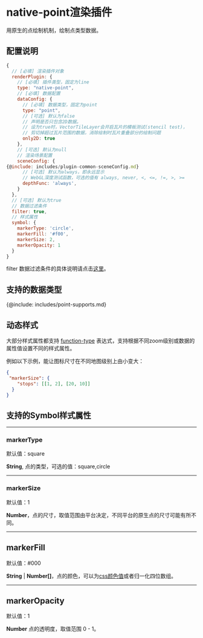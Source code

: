 # native-point渲染插件

用原生的点绘制机制，绘制点类型数据。

## 配置说明
```js
{
  // [必填] 渲染插件对象
  renderPlugin: {
    // [必填] 插件类型，固定为line
    type: "native-point",
    // [必填] 数据配置
    dataConfig: {
      // [必填] 数据类型，固定为point
      type: "point",
      // [可选] 默认为false
      // 声明是否只包含2D数据。
      // 设为true时，VectorTileLayer会开启瓦片的模板测试(stencil test)，
      // 剪切掉超过瓦片范围的数据，消除绘制时瓦片重叠部分的绘制问题
      only2D: true
    },
    // [可选] 默认为null
    // 渲染场景配置
    sceneConfig: {
{@include: includes/plugin-common-sceneConfig.md}
      // [可选] 默认为always，即永远显示
      // WebGL深度测试函数，可选的值有 always, never, <, <=, !=, >, >=
      depthFunc: 'always',
    }
  },
  // [可选] 默认为true
  // 数据过滤条件
  filter: true,
  // 样式属性
  symbol: {
    markerType: 'circle',
    markerFill: '#f00',
    markerSize: 2,
    markerOpacity: 1
  }
}
```

filter 数据过滤条件的具体说明请点击[这里](../filter/feature-filter)。

## 支持的数据类型

{@include: includes/point-supports.md}

## 动态样式

大部分样式属性都支持 [function-type](../filter/function-type) 表达式，支持根据不同zoom级别或数据的属性值设置不同的样式属性。

例如以下示例，能让图标尺寸在不同地图级别上由小变大：

```json
{
 "markerSize": {
    "stops": [[1, 2], [20, 10]]
  }
}
```

## 支持的Symbol样式属性

-----------
### markerType

默认值：square

**String**, 点的类型，可选的值：square,circle

-----------
### markerSize

默认值：1

**Number**，点的尺寸，取值范围由平台决定，不同平台的原生点的尺寸可能有所不同。

-----------
## markerFill

默认值：#000

**String** | **Number[]**，点的颜色，可以为[css颜色值](https://developer.mozilla.org/zh-CN/docs/Web/CSS/color_value)或者归一化四位数组。

-----------
## markerOpacity

默认值：1

**Number** 点的透明度，取值范围 0 - 1。
